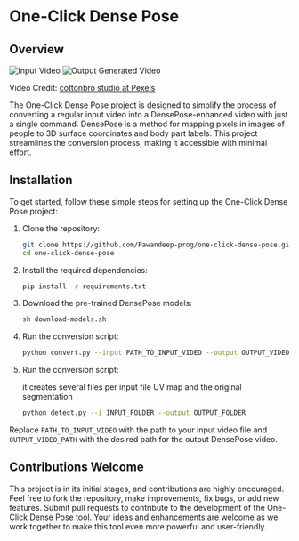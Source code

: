 # One-Click Dense Pose

## Overview

![Input Video](assets/input.gif)
![Output Generated Video](assets/output.gif)

Video Credit: [cottonbro studio at Pexels](https://www.pexels.com/video/hip-hop-dancing-2795746/)

The One-Click Dense Pose project is designed to simplify the process of converting a regular input video into a DensePose-enhanced video with just a single command. DensePose is a method for mapping pixels in images of people to 3D surface coordinates and body part labels. This project streamlines the conversion process, making it accessible with minimal effort.

## Installation

To get started, follow these simple steps for setting up the One-Click Dense Pose project:

1. Clone the repository:

   ```bash
   git clone https://github.com/Pawandeep-prog/one-click-dense-pose.git
   cd one-click-dense-pose
   ```

2. Install the required dependencies:

   ```bash
   pip install -r requirements.txt
   ```

3. Download the pre-trained DensePose models:

   ```bash
   sh download-models.sh
   ```

4. Run the conversion script:

   ```bash
   python convert.py --input PATH_TO_INPUT_VIDEO --output OUTPUT_VIDEO_PATH
   ```

5. Run the conversion script:

   it creates several files per input file UV map and the original segmentation
   
   ```bash
   python detect.py --i INPUT_FOLDER --output OUTPUT_FOLDER
   ```

Replace `PATH_TO_INPUT_VIDEO` with the path to your input video file and `OUTPUT_VIDEO_PATH` with the desired path for the output DensePose video.

## Contributions Welcome

This project is in its initial stages, and contributions are highly encouraged. Feel free to fork the repository, make improvements, fix bugs, or add new features. Submit pull requests to contribute to the development of the One-Click Dense Pose tool. Your ideas and enhancements are welcome as we work together to make this tool even more powerful and user-friendly.
